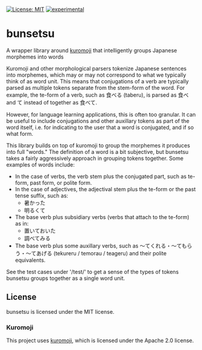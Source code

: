 [![License: MIT](https://img.shields.io/badge/License-MIT-yellow.svg)](https://opensource.org/licenses/MIT)
[![experimental](http://badges.github.io/stability-badges/dist/experimental.svg)](http://github.com/badges/stability-badges)

# bunsetsu
A wrapper library around [kuromoji](https://github.com/takuyaa/kuromoji.js) that intelligently groups Japanese morphemes into words

Kuromoji and other morphological parsers tokenize Japanese sentences into morphemes, which may or may not correspond to what we typically think of as word unit.  This means that conjugations of a verb are typically parsed as multiple tokens separate from the stem-form of the word.  For example, the te-form of a verb, such as 食べる (taberu), is parsed as 食べ and て instead of together as 食べて.

However, for language learning applications, this is often too granular.  It can be useful to include conjugations and other auxillary tokens as part of the word itself, i.e. for indicating to the user that a word is conjugated, and if so what form.  

This library builds on top of kuromoji to group the morphemes it produces into full "words."  The definition of a word is a bit subjective, but bunsetsu takes a fairly aggressively approach in grouping tokens together.  Some examples of words include:
* In the case of verbs, the verb stem plus the conjugated part, such as te-form, past form, or polite form.
* In the case of adjectives, the adjectival stem plus the te-form or the past tense suffix, such as:
    * 暑かった
    * 明るくて
* The base verb plus subsidiary verbs (verbs that attach to the te-form) as in:
    * 置いておいた
    * 調べてみる
* The base verb plus some auxillary verbs, such as ～てくれる・～てもらう・～てあげる (tekureru / temorau / teageru) and their polite equivalents.

See the test cases under '/test/' to get a sense of the types of tokens bunsetsu groups together as a single word unit.

## License

bunsetsu is licensed under the MIT license.

### Kuromoji

This project uses [kuromoji](https://github.com/takuyaa/kuromoji.js), which is licensed under the Apache 2.0 license. 